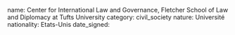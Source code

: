 name: Center for International Law and Governance, Fletcher School of Law and Diplomacy at Tufts University
category: civil_society
nature:  Université
nationality: Etats-Unis
date_signed:
    